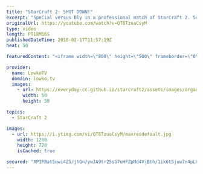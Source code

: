 ```yaml
---
title: "StarCraft 2: SHUT DOWN!"
excerpt: "SpeCial versus Bly in a professional match of StarCraft 2. Subscribe for more videos: http://lowko.tv/youtube Zerg in real scale: https://goo.gl/1h7giL  Bly is known to play his own strategies and unit compositions. This game is no exception. He decides to rush up to a Lair and after that a Hive. SpeCial"
originalUrl: https://youtube.com/watch?v=QT6TzuaCsyM
type: video
length: PT18M16S
publishedDateTime: 2018-02-17T11:57:19Z
heat: 50

featuredContent: "<iframe width=\"800\" height=\"500\" frameborder=\"0\" src=\"https://www.youtube.com/embed/QT6TzuaCsyM\" allow=\"accelerometer; autoplay; encrypted-media; gyroscope; picture-in-picture\" allowfullscreen></iframe>"

provider:
  name: LowkoTV
  domain: lowko.tv
  images:
    - url: https://everyday-cc.github.io/starcraft2/assets/images/organizations/lowko.tv-50x50.jpg
      width: 50
      height: 50

topics:
  - StarCraft 2

images:
  - url: https://i.ytimg.com/vi/QT6TzuaCsyM/maxresdefault.jpg
    width: 1280
    height: 720
    isCached: true

secured: "XPIPBat5qwi4Z5/jtGn/ywJA9tr25sG7uHFZpMd4VjBth/1ik6t5juw7n4pLHj86lppVpRgZ+HyWAxxEdno+HlU0aylcrWu3AaztJuBwngIZZZRNfTkWL2BvwYHd5VnUyiBK3q+1rlbecokaNHtSjMbthBz+/Ui0kLpZmMTXOprBa16mWSeLH09XNxHqy48tS7rHc65OzjxuNlvLo2FUkcOqbNil162bfKMZa0UpNq8JSQ1kzMaaqhJa+JEPiCBaFhqVos/DiVo+68xoU7v6YGqMDvoC0dCzdREGPXhN6rTD/tl1RE720M/DaDHI2BZRjWypoCi/TciABEvpcgz1X/oFBbF/s8I2kztABJngChLZNcIuzGypWj1JK7LRhIvfRMvJJzq/Vq1WUEnG9LbLFbFsqqfLr8GGRNN9SOFfIhw=;6K9bv4lg/PhBiUKZUcEQrA=="
---
```


